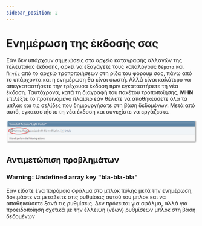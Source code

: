 ```yaml
---
sidebar_position: 2
---
```


# Ενημέρωση της έκδοσής σας
Εάν δεν υπάρχουν σημειώσεις στο αρχείο καταγραφής αλλαγών της τελευταίας έκδοσης, αρκεί να εξαγάγετε τους καταλόγους `Θέματα` και `Πηγές` από το αρχείο τροποποιήσεων στη ρίζα του φόρουμ σας, πάνω από το υπάρχοντα και η ενημέρωση θα είναι σωστή. Αλλά είναι καλύτερο να απεγκαταστήσετε την τρέχουσα έκδοση πριν εγκαταστήσετε τη νέα έκδοση. Ταυτόχρονα, κατά τη διαγραφή του πακέτου τροποποίησης, **ΜΗΝ** επιλέξτε το προτεινόμενο πλαίσιο εάν θέλετε να αποθηκεύσετε όλα τα μπλοκ και τις σελίδες που δημιουργήσατε στη βάση δεδομένων. Μετά από αυτό, εγκαταστήστε τη νέα έκδοση και συνεχίστε να εργάζεστε.

![Κατάργηση εγκατάστασης](uninstall.png)

## Αντιμετώπιση προβλημάτων

### Warning: Undefined array key "bla-bla-bla"
Εάν είδατε ένα παρόμοιο σφάλμα στο μπλοκ πύλης μετά την ενημέρωση, δοκιμάστε να μεταβείτε στις ρυθμίσεις αυτού του μπλοκ και να αποθηκεύσετε ξανά τις ρυθμίσεις. Δεν πρόκειται για σφάλμα, αλλά για προειδοποίηση σχετικά με την έλλειψη (νέων) ρυθμίσεων μπλοκ στη βάση δεδομένων
